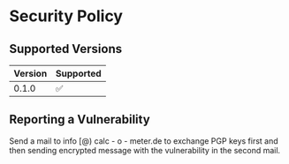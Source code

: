 # Security Policy

## Supported Versions

| Version | Supported          |
| ------- | ------------------ |
| 0.1.0  | :white_check_mark: |


## Reporting a Vulnerability

Send a mail to info [@) calc - o - meter.de to exchange PGP keys first and then sending encrypted message with the vulnerability in the second mail.
